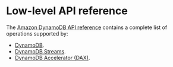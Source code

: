 # Low\-level API reference<a name="CurrentAPI"></a>

The [Amazon DynamoDB API reference](https://docs.aws.amazon.com/amazondynamodb/latest/APIReference/Welcome.html) contains a complete list of operations supported by:
+ [DynamoDB](https://docs.aws.amazon.com/amazondynamodb/latest/APIReference/API_Operations_Amazon_DynamoDB.html)\.
+ [DynamoDB Streams](https://docs.aws.amazon.com/amazondynamodb/latest/APIReference/API_Operations_Amazon_DynamoDB_Streams.html)\.
+ [DynamoDB Accelerator \(DAX\)](https://docs.aws.amazon.com/amazondynamodb/latest/APIReference/API_Operations_Amazon_DynamoDB_Accelerator_(DAX).html)\.